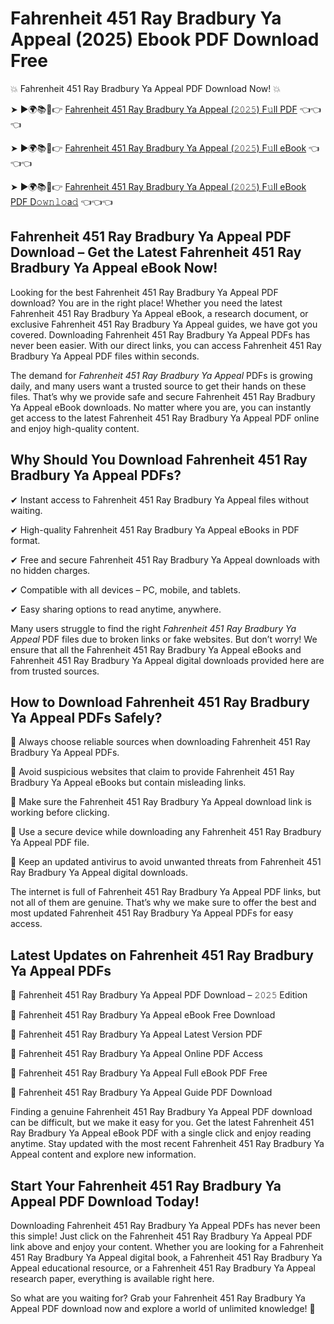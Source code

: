 # Fahrenheit 451 Ray Bradbury Ya Appeal (2025) Ebook PDF Download Free

💥 Fahrenheit 451 Ray Bradbury Ya Appeal PDF Download Now! 💥

➤ ►🌍📚📱👉 [Fahrenheit 451 Ray Bradbury Ya Appeal (𝟸𝟶𝟸𝟻) F𝚞ll PDF](https://getpdf.xyz/fahrenheit-451-ray-bradbury-ya-appeal) 👈👈👈


➤ ►🌍📚📱👉 [Fahrenheit 451 Ray Bradbury Ya Appeal (𝟸𝟶𝟸𝟻) F𝚞ll eBook](https://getpdf.xyz/fahrenheit-451-ray-bradbury-ya-appeal) 👈👈👈


➤ ►🌍📚📱👉 [Fahrenheit 451 Ray Bradbury Ya Appeal (𝟸𝟶𝟸𝟻) F𝚞ll eBook PDF D𝚘𝚠𝚗𝚕𝚘a𝚍](https://getpdf.xyz/fahrenheit-451-ray-bradbury-ya-appeal) 👈👈👈


## Fahrenheit 451 Ray Bradbury Ya Appeal PDF Download – Get the Latest Fahrenheit 451 Ray Bradbury Ya Appeal eBook Now!

Looking for the best Fahrenheit 451 Ray Bradbury Ya Appeal PDF download? You are in the right place! Whether you need the latest Fahrenheit 451 Ray Bradbury Ya Appeal eBook, a research document, or exclusive Fahrenheit 451 Ray Bradbury Ya Appeal guides, we have got you covered. Downloading Fahrenheit 451 Ray Bradbury Ya Appeal PDFs has never been easier. With our direct links, you can access Fahrenheit 451 Ray Bradbury Ya Appeal PDF files within seconds.

The demand for *Fahrenheit 451 Ray Bradbury Ya Appeal* PDFs is growing daily, and many users want a trusted source to get their hands on these files. That’s why we provide safe and secure Fahrenheit 451 Ray Bradbury Ya Appeal eBook downloads. No matter where you are, you can instantly get access to the latest Fahrenheit 451 Ray Bradbury Ya Appeal PDF online and enjoy high-quality content.

## Why Should You Download Fahrenheit 451 Ray Bradbury Ya Appeal PDFs?

✔ Instant access to Fahrenheit 451 Ray Bradbury Ya Appeal files without waiting.

✔ High-quality Fahrenheit 451 Ray Bradbury Ya Appeal eBooks in PDF format.

✔ Free and secure Fahrenheit 451 Ray Bradbury Ya Appeal downloads with no hidden charges.

✔ Compatible with all devices – PC, mobile, and tablets.

✔ Easy sharing options to read anytime, anywhere.

Many users struggle to find the right *Fahrenheit 451 Ray Bradbury Ya Appeal* PDF files due to broken links or fake websites. But don’t worry! We ensure that all the Fahrenheit 451 Ray Bradbury Ya Appeal eBooks and Fahrenheit 451 Ray Bradbury Ya Appeal digital downloads provided here are from trusted sources.

## How to Download Fahrenheit 451 Ray Bradbury Ya Appeal PDFs Safely?

📌 Always choose reliable sources when downloading Fahrenheit 451 Ray Bradbury Ya Appeal PDFs.

📌 Avoid suspicious websites that claim to provide Fahrenheit 451 Ray Bradbury Ya Appeal eBooks but contain misleading links.

📌 Make sure the Fahrenheit 451 Ray Bradbury Ya Appeal download link is working before clicking.

📌 Use a secure device while downloading any Fahrenheit 451 Ray Bradbury Ya Appeal PDF file.

📌 Keep an updated antivirus to avoid unwanted threats from Fahrenheit 451 Ray Bradbury Ya Appeal digital downloads.

The internet is full of Fahrenheit 451 Ray Bradbury Ya Appeal PDF links, but not all of them are genuine. That’s why we make sure to offer the best and most updated Fahrenheit 451 Ray Bradbury Ya Appeal PDFs for easy access.

## Latest Updates on Fahrenheit 451 Ray Bradbury Ya Appeal PDFs

🔹 Fahrenheit 451 Ray Bradbury Ya Appeal PDF Download – 𝟸𝟶𝟸𝟻 Edition

🔹 Fahrenheit 451 Ray Bradbury Ya Appeal eBook Free Download

🔹 Fahrenheit 451 Ray Bradbury Ya Appeal Latest Version PDF

🔹 Fahrenheit 451 Ray Bradbury Ya Appeal Online PDF Access

🔹 Fahrenheit 451 Ray Bradbury Ya Appeal Full eBook PDF Free

🔹 Fahrenheit 451 Ray Bradbury Ya Appeal Guide PDF Download

Finding a genuine Fahrenheit 451 Ray Bradbury Ya Appeal PDF download can be difficult, but we make it easy for you. Get the latest Fahrenheit 451 Ray Bradbury Ya Appeal eBook PDF with a single click and enjoy reading anytime. Stay updated with the most recent Fahrenheit 451 Ray Bradbury Ya Appeal content and explore new information.

## Start Your Fahrenheit 451 Ray Bradbury Ya Appeal PDF Download Today!

Downloading Fahrenheit 451 Ray Bradbury Ya Appeal PDFs has never been this simple! Just click on the Fahrenheit 451 Ray Bradbury Ya Appeal PDF link above and enjoy your content. Whether you are looking for a Fahrenheit 451 Ray Bradbury Ya Appeal digital book, a Fahrenheit 451 Ray Bradbury Ya Appeal educational resource, or a Fahrenheit 451 Ray Bradbury Ya Appeal research paper, everything is available right here.

So what are you waiting for? Grab your Fahrenheit 451 Ray Bradbury Ya Appeal PDF download now and explore a world of unlimited knowledge! 🚀
